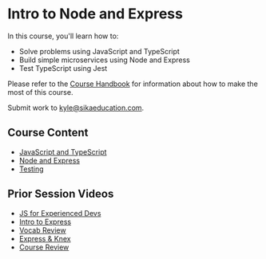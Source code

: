 # Intro to Node and Express

In this course, you'll learn how to:

* Solve problems using JavaScript and TypeScript
* Build simple microservices using Node and Express
* Test TypeScript using Jest

Please refer to the [Course Handbook](/handbook) for information about how to make the most of this course.

Submit work to kyle@sikaeducation.com.

## Course Content

* [JavaScript and TypeScript](/js)
* [Node and Express](/node)
* [Testing](/testing)

## Prior Session Videos

* [JS for Experienced Devs](https://youtu.be/osIa4TecYBQ)
* [Intro to Express](https://youtu.be/EkWhTyvS-is)
* [Vocab Review](https://youtu.be/x73xtu9tJT0)
* [Express & Knex](https://youtu.be/hB1ULtCm_rs)
* [Course Review](https://youtu.be/2wZInxmeb1o)
